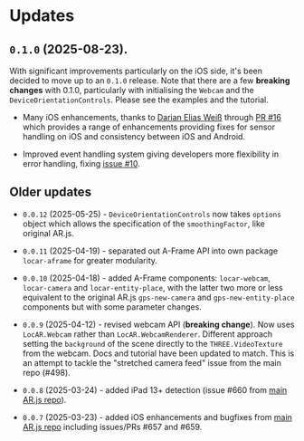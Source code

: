 # Updates

## `0.1.0` (2025-08-23). 

With significant improvements particularly on the iOS side, it's been decided to move up to an `0.1.0` release. Note that there are a few **breaking changes** with 0.1.0, particularly with initialising the `Webcam` and the `DeviceOrientationControls`. Please see the examples and the tutorial.

- Many iOS enhancements, thanks to [Darian Elias Weiß](https://github.com/darianwwu) through [PR #16](https://github.com/AR-js-org/locar.js/pull/16) which provides a range of enhancements providing fixes for sensor handling on iOS and consistency between iOS and Android.

- Improved event handling system giving developers more flexibility in error handling, fixing [issue #10](https://github.com/AR-js-org/locar.js/issues/10). 

## Older updates

- `0.0.12` (2025-05-25) - `DeviceOrientationControls` now takes `options` object which allows the specification of the `smoothingFactor`, like original AR.js.

- `0.0.11` (2025-04-19) - separated out A-Frame API into own package `locar-aframe` for greater modularity.
 
- `0.0.10` (2025-04-18) - added A-Frame components: `locar-webcam`, `locar-camera` and `locar-entity-place`, with the latter two more or less equivalent to the original AR.js `gps-new-camera` and `gps-new-entity-place` components but with some parameter changes.

- `0.0.9` (2025-04-12) - revised webcam API (**breaking change**). Now uses `LocAR.Webcam` rather than `LocAR.WebcamRenderer`. Different approach setting the `background` of the scene directly to the `THREE.VideoTexture` from the webcam. Docs and tutorial have been updated to match. This is an attempt to tackle the "stretched camera feed" issue from the main repo (#498).

- `0.0.8` (2025-03-24) - added iPad 13+ detection (issue #660 from [main AR.js repo](https://github.com/AR-js-org/AR.js)).

- `0.0.7` (2025-03-23) - added iOS enhancements and bugfixes from [main AR.js repo](https://github.com/AR-js-org/AR.js) including issues/PRs #657 and #659.
